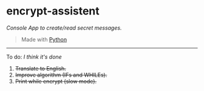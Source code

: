 # encrypt-assistent
*Console App to create/read secret messages.*
>Made with [Python](https://www.python.org/downloads/)
---

To do: *I think it's done*
1. ~~Translate to English.~~
1. ~~Improve algorithm (IFs and WHILEs).~~
1. ~~Print while encrypt (slow mode).~~

